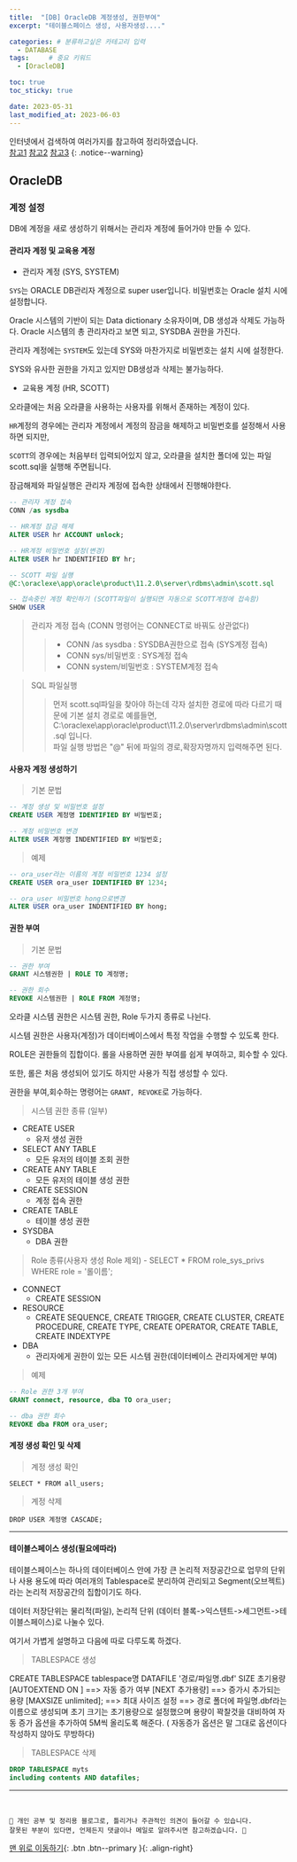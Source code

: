 ```yaml
---
title:  "[DB] OracleDB 계정생성, 권한부여"  
excerpt: "테이블스페이스 생성, 사용자생성...."

categories: # 분류하고싶은 카테고리 입력
  - DATABASE
tags:     # 중요 키워드
  - [OracleDB]

toc: true
toc_sticky: true

date: 2023-05-31
last_modified_at: 2023-06-03
---
```



인터넷에서 검색하여 여러가지를 참고하여 정리하였습니다.    
[참고1](https://myjamong.tistory.com/218)
[참고2](https://aileen93.tistory.com/17)
[참고3](https://velog.io/@krafftdj/Oracle-%EA%B3%84%EC%A0%95-%EC%83%9D%EC%84%B1-%EA%B6%8C%ED%95%9C-%EB%B6%80%EC%97%AC)
{: .notice--warning}


## OracleDB

### 계정 설정

DB에 계정을 새로 생성하기 위해서는 관리자 계정에 들어가야 만들 수 있다.

#### 관리자 계정 및 교육용 계정

- 관리자 계정 (SYS, SYSTEM)

`SYS`는 ORACLE DB관리자 계정으로 super user입니다. 비밀번호는 Oracle 설치 시에 설정합니다.

Oracle 시스템의 기반이 되는 Data dictionary 소유자이며, DB 생성과 삭제도 가능하다. Oracle 시스템의 총 관리자라고 보면 되고, SYSDBA 권한을 가진다.

관리자 계정에는 `SYSTEM`도 있는데 SYS와 마찬가지로 비밀번호는 설치 시에 설정한다. 

SYS와 유사한 권한을 가지고 있지만 DB생성과 삭제는 불가능하다. 

- 교육용 계정 (HR, SCOTT)

오라클에는 처음 오라클을 사용하는 사용자를 위해서 존재하는 계정이 있다. 

`HR`계정의 경우에는 관리자 계정에서 계정의 잠금을 해제하고 비밀번호를 설정해서 사용하면 되지만,

`SCOTT`의 경우에는 처음부터 입력되어있지 않고, 오라클을 설치한 폴더에 있는 파일 scott.sql을 실행해 주면됩니다.

잠금해제와 파일실행은 관리자 계정에 접속한 상태에서 진행해야한다.

```sql
-- 관리자 계정 접속
CONN /as sysdba

-- HR계정 잠금 해제
ALTER USER hr ACCOUNT unlock;

-- HR계정 비밀번호 설정(변경)
ALTER USER hr INDENTIFIED BY hr;

-- SCOTT 파일 실행
@C:\oraclexe\app\oracle\product\11.2.0\server\rdbms\admin\scott.sql

-- 접속중인 계정 확인하기 (SCOTT파일이 실행되면 자동으로 SCOTT계정에 접속함)
SHOW USER
```

> 관리자 계정 접속 (CONN 명령어는 CONNECT로 바꿔도 상관없다)
>> - CONN /as sysdba  : SYSDBA권한으로 접속 (SYS계정 접속)
>> - CONN sys/비밀번호  : SYS계정 접속
>> - CONN system/비밀번호  : SYSTEM계정 접속 

> SQL 파일실행
> > 먼저 scott.sql파일을 찾아야 하는데 각자 설치한 경로에 따라 다르기 때문에 기본 설치 경로로 예를들면, <br>
> > C:\oraclexe\app\oracle\product\11.2.0\server\rdbms\admin\scott.sql 입니다.<br>
> > 파일 실행 방법은 "@" 뒤에 파일의 경로,확장자명까지 입력해주면 된다.

#### 사용자 계정 생성하기 

> 기본 문법

```sql
-- 계정 생성 및 비밀번호 설정
CREATE USER 계정명 IDENTIFIED BY 비밀번호;

-- 계정 비밀번호 변경
ALTER USER 계정명 INDENTIFIED BY 비밀번호;
```

> 예제

```sql
-- ora_user라는 이름의 계정 비밀번호 1234 설정
CREATE USER ora_user IDENTIFIED BY 1234;

-- ora_user 비밀번호 hong으로변경
ALTER USER ora_user INDENTIFIED BY hong;
```

#### 권한 부여

> 기본 문법

```sql 
-- 권한 부여
GRANT 시스템권한 | ROLE TO 계정명;

-- 권한 회수
REVOKE 시스템권한 | ROLE FROM 계정명;
```

오라클 시스템 권한은 시스템 권한, Role 두가지 종류로 나뉜다.

시스템 권한은 사용자(계정)가 데이터베이스에서 특정 작업을 수행할 수 있도록 한다. 

ROLE은 권한들의 집합이다. 롤을 사용하면 권한 부여를 쉽게 부여하고, 회수할 수 있다.

또한, 롤은 처음 생성되어 있기도 하지만 사용가 직접 생성할 수 있다.

권한을 부여,회수하는 명령어는 `GRANT, REVOKE`로 가능하다.

>  시스템 권한 종류 (일부)

- CREATE USER
  - 유저 생성 권한
- SELECT ANY TABLE
  - 모든 유저의 테이블 조회 권한
- CREATE ANY TABLE
  - 모든 유저의 테이블 생성 권한
- CREATE SESSION
  - 계정 접속 권한 
- CREATE TABLE
  - 테이블 생성 권한
- SYSDBA
  - DBA 권한

> Role 종류(사용자 생성 Role 제외) - SELECT * FROM role_sys_privs WHERE role = '롤이름';

- CONNECT 
  - CREATE SESSION
- RESOURCE
  - CREATE SEQUENCE, CREATE TRIGGER, CREATE CLUSTER, CREATE PROCEDURE, CREATE TYPE, CREATE OPERATOR, CREATE TABLE, CREATE INDEXTYPE
- DBA
  - 관리자에게 권한이 있는 모든 시스템 권한(데이터베이스 관리자에게만 부여)


> 예제

```sql
-- Role 권한 3개 부여
GRANT connect, resource, dba TO ora_user;

-- dba 권한 회수
REVOKE dba FROM ora_user;
```

#### 계정 생성 확인 및 삭제

> 계정 생성 확인

```
SELECT * FROM all_users;
```

> 계정 삭제

```
DROP USER 계정명 CASCADE;
```


--- 

#### 테이블스페이스 생성(필요에따라)

테이블스페이스는 하나의 데이터베이스 안에 가장 큰 논리적 저장공간으로 업무의 단위나 사용 용도에 따라
여러개의 Tablespace로 분리하여 관리되고 Segment(오브젝트)라는 논리적 저장공간의 집합이기도 하다.

데이터 저장단위는 물리적(파일), 논리적 단위 (데이터 블록->익스텐트->세그먼트->테이블스페이스)로 나눌수 있다.

여기서 가볍게 설명하고 다음에 따로 다루도록 하겠다.

> TABLESPACE 생성

CREATE TABLESPACE tablespace명
DATAFILE '경로/파일명.dbf'
SIZE 초기용량
[AUTOEXTEND ON ]  ==> 자동 증가 여부
[NEXT 추가용량]	   ==> 증가시 추가되는 용량
[MAXSIZE unlimited]; ==> 최대 사이즈 설정
==> 경로 폴더에 파일명.dbf라는 이름으로 생성되며 초기 크기는 초기용량으로 설정했으며 용량이 꽉찰것을 대비하여
자동 증가 옵션을 추가하여 5M씩 올리도록 해준다. ( 자동증가 옵션은 말 그대로 옵션이다 작성하지 않아도 무방하다)

> TABLESPACE 삭제

```sql
DROP TABLESPACE myts  
including contents AND datafiles;
```


***
<br>
    
    📢 개인 공부 및 정리용 블로그로, 틀리거나 주관적인 의견이 들어갈 수 있습니다.
    잘못된 부분이 있다면, 언제든지 댓글이나 메일로 알려주시면 참고하겠습니다. 🔔

[맨 위로 이동하기](#){: .btn .btn--primary }{: .align-right}